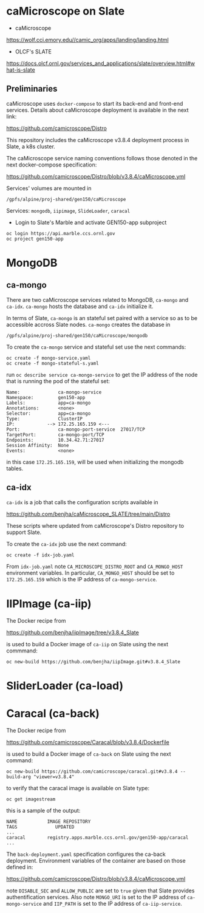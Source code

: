 # caMicroscope on Slate

- caMicroscope

https://wolf.cci.emory.edu//camic_org/apps/landing/landing.html

- OLCF's SLATE

https://docs.olcf.ornl.gov/services_and_applications/slate/overview.html#what-is-slate

## Preliminaries

caMicroscope uses `docker-compose` to start its back-end and front-end services. Details about
caMicroscope deployment is available in the next link:

https://github.com/camicroscope/Distro

This repository includes the caMicroscope v3.8.4 deployment process in Slate, a k8s cluster.

The caMicroscope service naming conventions follows those denoted in the next docker-compose specification: 

https://github.com/camicroscope/Distro/blob/v3.8.4/caMicroscope.yml

Services' volumes are  mounted in 

```
/gpfs/alpine/proj-shared/gen150/caMicroscope 
``` 

Services: `mongodb`, `iipimage`, `SlideLoader`, `caracal`

- Login to Slate's Marble and activate GEN150-app subproject

```
oc login https://api.marble.ccs.ornl.gov
oc project gen150-app
```

# MongoDB

## ca-mongo

There are two caMicroscope services related to MongoDB, `ca-mongo` and `ca-idx`. `ca-mongo` hosts the database
and `ca-idx` initialize it. 

In terms of Slate, `ca-mongo` is an stateful set paired with a service so as to be accessible accross Slate nodes.
`ca-mongo` creates the database in

```
/gpfs/alpine/proj-shared/gen150/caMicroscope/mongodb
``` 

To create the `ca-mongo` service and stateful set use the next commands:

```
oc create -f mongo-service.yaml
oc create -f mongo-stateful-s.yaml
```

run `oc describe service ca-mongo-service` to get the IP address of the node that is running the pod of the stateful set:

```
Name:              ca-mongo-service
Namespace:         gen150-app
Labels:            app=ca-mongo
Annotations:       <none>
Selector:          app=ca-mongo
Type:              ClusterIP
IP:            --> 172.25.165.159 <---
Port:              ca-mongo-port-service  27017/TCP
TargetPort:        ca-mongo-port/TCP
Endpoints:         10.34.42.71:27017
Session Affinity:  None
Events:            <none>
```

in this case `172.25.165.159`, will be used when initializing the mongodb tables.

## ca-idx

`ca-idx` is a job that calls the configuration scripts available in

https://github.com/benjha/caMicroscope_SLATE/tree/main/Distro

These scripts where updated from caMicroscope's Distro repository to support Slate.

To create the `ca-idx` job use the next command:

```
oc create -f idx-job.yaml
```

From `idx-job.yaml` note `CA_MICROSCOPE_DISTRO_ROOT` and `CA_MONGO_HOST` environment variables. In particular,
`CA_MONGO_HOST` should be set to `172.25.165.159` which is the IP address of `ca-mongo-service`.

# IIPImage (ca-iip)

The Docker recipe from

https://github.com/benjha/iipImage/tree/v3.8.4_Slate

is used to build a Docker image of `ca-iip` on Slate using the next commmand:

```
oc new-build https://github.com/benjha/iipImage.git#v3.8.4_Slate
```

# SliderLoader (ca-load)

# Caracal (ca-back)

The Docker recipe from 

https://github.com/camicroscope/Caracal/blob/v3.8.4/Dockerfile

is used to build a Docker image of `ca-back` on Slate using the next command:

```
oc new-build https://github.com/camicroscope/caracal.git#v3.8.4 --build-arg "viewer=v3.8.4"
```

to verify that the caracal image is available on Slate type:

```
oc get imagestream
```

this is a sample of the output:

```
NAME           IMAGE REPOSITORY                                            TAGS              UPDATED
...
caracal        registry.apps.marble.ccs.ornl.gov/gen150-app/caracal                          
...
```

The `back-deployment.yaml` specification configures the ca-back deployment. Environment variables of the container
are based on those defined in:

https://github.com/camicroscope/Distro/blob/v3.8.4/caMicroscope.yml

note `DISABLE_SEC` and `ALLOW_PUBLIC` are set to `true` given that Slate provides authentification services. Also note
`MONGO_URI` is set to the IP address of `ca-mongo-service` and `IIP_PATH`  is set to the IP address of `ca-iip-service`.


